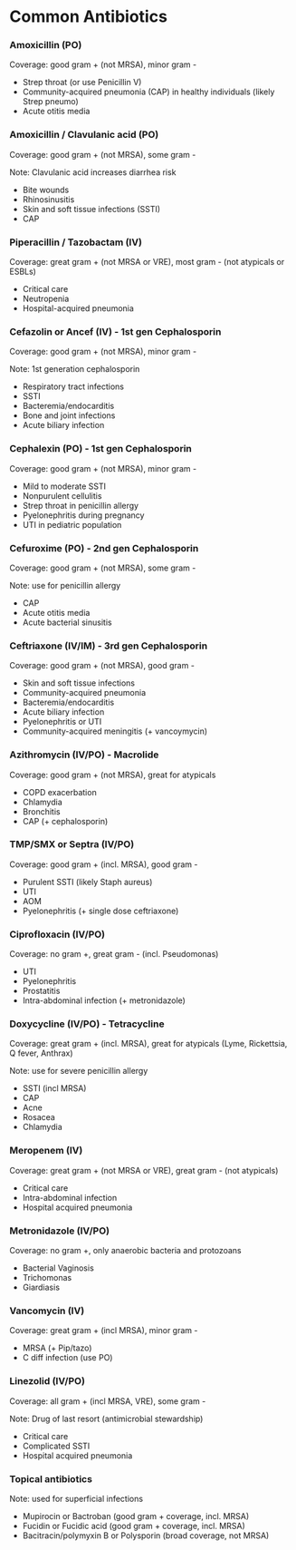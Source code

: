 # Common Antibiotics

### Amoxicillin (PO)
Coverage: good gram + (not MRSA), minor gram -
- Strep throat (or use Penicillin V)
- Community-acquired pneumonia (CAP) in healthy individuals (likely Strep pneumo)
- Acute otitis media

### Amoxicillin / Clavulanic acid (PO)
Coverage: good gram + (not MRSA), some gram -

Note: Clavulanic acid increases diarrhea risk

- Bite wounds
- Rhinosinusitis 
- Skin and soft tissue infections (SSTI)
- CAP

### Piperacillin / Tazobactam (IV)
Coverage: great gram + (not MRSA or VRE), most gram - (not atypicals or ESBLs)

- Critical care
- Neutropenia
- Hospital-acquired pneumonia

### Cefazolin or Ancef (IV) - 1st gen Cephalosporin
Coverage: good gram + (not MRSA), minor gram -

Note: 1st generation cephalosporin

- Respiratory tract infections
- SSTI
- Bacteremia/endocarditis
- Bone and joint infections
- Acute biliary infection

### Cephalexin (PO) - 1st gen Cephalosporin
Coverage: good gram + (not MRSA), minor gram -

- Mild to moderate SSTI
- Nonpurulent cellulitis
- Strep throat in penicillin allergy
- Pyelonephritis during pregnancy
- UTI in pediatric population

### Cefuroxime (PO) - 2nd gen Cephalosporin
Coverage: good gram + (not MRSA), some gram -

Note: use for penicillin allergy

- CAP 
- Acute otitis media
- Acute bacterial sinusitis

### Ceftriaxone (IV/IM) - 3rd gen Cephalosporin
Coverage: good gram + (not MRSA), good gram -

- Skin and soft tissue infections
- Community-acquired pneumonia
- Bacteremia/endocarditis
- Acute biliary infection
- Pyelonephritis or UTI
- Community-acquired meningitis (+ vancoymycin)

### Azithromycin (IV/PO) - Macrolide
Coverage: good gram + (not MRSA), great for atypicals

- COPD exacerbation
- Chlamydia
- Bronchitis
- CAP (+ cephalosporin)

### TMP/SMX or Septra (IV/PO)
Coverage: good gram + (incl. MRSA), good gram - 

- Purulent SSTI (likely Staph aureus)
- UTI
- AOM
- Pyelonephritis (+ single dose ceftriaxone)

### Ciprofloxacin (IV/PO)
Coverage: no gram +, great gram - (incl. Pseudomonas)

- UTI
- Pyelonephritis
- Prostatitis
- Intra-abdominal infection (+ metronidazole)

### Doxycycline (IV/PO) - Tetracycline
Coverage: great gram + (incl. MRSA), great for atypicals (Lyme, Rickettsia, Q fever, Anthrax)

Note: use for severe penicillin allergy

- SSTI (incl MRSA)
- CAP
- Acne
- Rosacea
- Chlamydia

### Meropenem (IV)
Coverage: great gram + (not MRSA or VRE), great gram - (not atypicals)

- Critical care
- Intra-abdominal infection
- Hospital acquired pneumonia

### Metronidazole (IV/PO)
Coverage: no gram +, only anaerobic bacteria and protozoans

- Bacterial Vaginosis
- Trichomonas
- Giardiasis

### Vancomycin (IV)
Coverage: great gram + (incl MRSA), minor gram -

- MRSA (+ Pip/tazo)
- C diff infection (use PO)

### Linezolid (IV/PO)
Coverage: all gram + (incl MRSA, VRE), some gram -

Note: Drug of last resort (antimicrobial stewardship)

- Critical care
- Complicated SSTI
- Hospital acquired pneumonia

### Topical antibiotics
Note: used for superficial infections

- Mupirocin or Bactroban (good gram + coverage, incl. MRSA)
- Fucidin or Fucidic acid (good gram + coverage, incl. MRSA)
- Bacitracin/polymyxin B or Polysporin (broad coverage, not MRSA)
